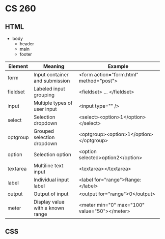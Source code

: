 # CS 260 #
## HTML ##
* body
  * header
  * main
  * footer
 
| Element | Meaning | Example |
| --- | --- | --- |
| form | Input container and submission | \<form action="form.html" method="post"> |
| fieldset | Labeled input grouping | \<fieldset> ... \</fieldset> |
| input | Multiple types of user input | \<input type="" /> |
| select | Selection dropdown | \<select>\<option>1\</option>\</select> |
| optgroup | Grouped selection dropdown | \<optgroup>\<option>1\</option>\</optgroup> |
| option | Selection option | \<option selected>option2\</option> |
| textarea | Multiline text input | \<textarea>\</textarea> |
| label | Individual input label | \<label for="range">Range: \</label> | 
| output | Output of input | \<output for="range">0\</output> |
| meter | Display value with a known range | \<meter min="0" max="100" value="50">\</meter> |

## CSS ##

